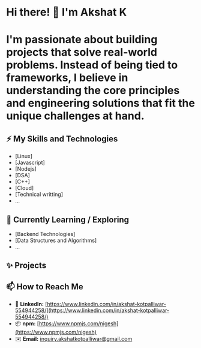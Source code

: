 # Hi there! 👋 I'm Akshat K 

# I'm passionate about building projects that solve real-world problems. Instead of being tied to frameworks, I believe in understanding the core principles and engineering solutions that fit the unique challenges at hand.


## ⚡ My Skills and Technologies

* [Linux]
* [Javascript]
* [Nodejs]
* [DSA]
* [C++]
* [Cloud]
* [Technical writting]
* ...

## 🌱 Currently Learning / Exploring

* [Backend Technologies]
* [Data Structures and Algorithms]
* ...

## ✨ Projects 



## 📫 How to Reach Me

* 💼 **LinkedIn:** [https://www.linkedin.com/in/akshat-kotpalliwar-554944258/](https://www.linkedin.com/in/akshat-kotpalliwar-554944258/)
* 📦 **npm:** [https://www.npmjs.com/nigesh](https://www.npmjs.com/nigesh) 
* ✉️ **Email:** inquiry.akshatkotpalliwar@gmail.com

